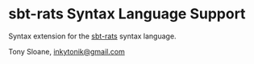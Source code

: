 # sbt-rats Syntax Language Support

Syntax extension for the [sbt-rats](https://github.com/inkytonik/sbt-rats) syntax language.

Tony Sloane, inkytonik@gmail.com
